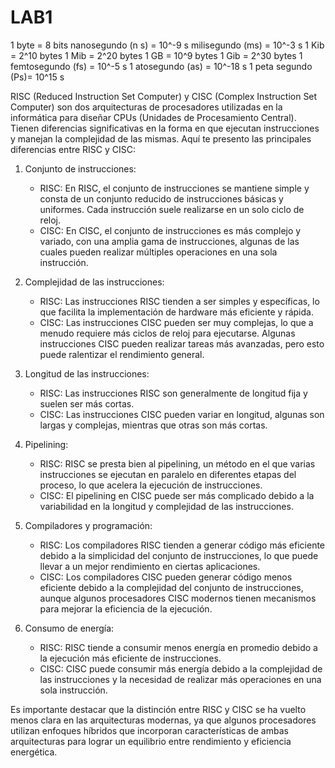 # LAB1


1 byte = 8 bits
nanosegundo (n s) = 10^-9 s
milisegundo (ms) = 10^-3 s
1 Kib = 2^10 bytes
1 Mib = 2^20 bytes
1 GB = 10^9 bytes
1 Gib = 2^30 bytes
1 femtosegundo (fs) = 10^-5 s
1 atosegundo (as) = 10^-18 s
1  peta segundo (Ps)= 10^15 s

RISC (Reduced Instruction Set Computer) y CISC (Complex Instruction Set Computer) son dos arquitecturas de procesadores utilizadas en la informática para diseñar CPUs (Unidades de Procesamiento Central). Tienen diferencias significativas en la forma en que ejecutan instrucciones y manejan la complejidad de las mismas. Aquí te presento las principales diferencias entre RISC y CISC:

1. Conjunto de instrucciones:
   - RISC: En RISC, el conjunto de instrucciones se mantiene simple y consta de un conjunto reducido de instrucciones básicas y uniformes. Cada instrucción suele realizarse en un solo ciclo de reloj.
   - CISC: En CISC, el conjunto de instrucciones es más complejo y variado, con una amplia gama de instrucciones, algunas de las cuales pueden realizar múltiples operaciones en una sola instrucción.

2. Complejidad de las instrucciones:
   - RISC: Las instrucciones RISC tienden a ser simples y específicas, lo que facilita la implementación de hardware más eficiente y rápida.
   - CISC: Las instrucciones CISC pueden ser muy complejas, lo que a menudo requiere más ciclos de reloj para ejecutarse. Algunas instrucciones CISC pueden realizar tareas más avanzadas, pero esto puede ralentizar el rendimiento general.

3. Longitud de las instrucciones:
   - RISC: Las instrucciones RISC son generalmente de longitud fija y suelen ser más cortas.
   - CISC: Las instrucciones CISC pueden variar en longitud, algunas son largas y complejas, mientras que otras son más cortas.

4. Pipelining:
   - RISC: RISC se presta bien al pipelining, un método en el que varias instrucciones se ejecutan en paralelo en diferentes etapas del proceso, lo que acelera la ejecución de instrucciones.
   - CISC: El pipelining en CISC puede ser más complicado debido a la variabilidad en la longitud y complejidad de las instrucciones.

5. Compiladores y programación:
   - RISC: Los compiladores RISC tienden a generar código más eficiente debido a la simplicidad del conjunto de instrucciones, lo que puede llevar a un mejor rendimiento en ciertas aplicaciones.
   - CISC: Los compiladores CISC pueden generar código menos eficiente debido a la complejidad del conjunto de instrucciones, aunque algunos procesadores CISC modernos tienen mecanismos para mejorar la eficiencia de la ejecución.

6. Consumo de energía:
   - RISC: RISC tiende a consumir menos energía en promedio debido a la ejecución más eficiente de instrucciones.
   - CISC: CISC puede consumir más energía debido a la complejidad de las instrucciones y la necesidad de realizar más operaciones en una sola instrucción.

Es importante destacar que la distinción entre RISC y CISC se ha vuelto menos clara en las arquitecturas modernas, ya que algunos procesadores utilizan enfoques híbridos que incorporan características de ambas arquitecturas para lograr un equilibrio entre rendimiento y eficiencia energética.
